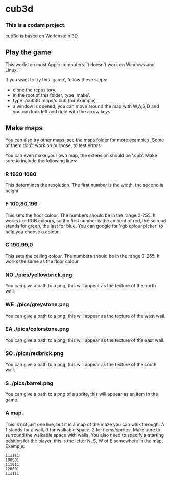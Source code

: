 # cub3d
<h3>This is a codam project.</h3>
cub3d is based on Wolfenstein 3D.


## Play the game
This works on most Apple computers. It doesn't work on Windows and Linux.

If you want to try this 'game', follow these steps:
- clone the repository.
- in the root of this folder, type 'make'.
- type ./cub3D maps/c.cub (for example)
- a window is opened, you can move around the map with W,A,S,D and you can look left and right with the arrow keys

## Make maps
You can also try other maps, see the maps folder for more examples. Some of them don't work on purpose, to test errors.

You can even make your own map, the extension should be '.cub'. Make sure to include the following lines:

### R 1920 1080
  This determines the resolution. The first number is the width, the second is height.
### F 100,80,196
  This sets the floor colour. The numbers should be in the range 0-255. It works like RGB colours, so the first number is the amount of red, the second stands for green, the last for blue. You can google for 'rgb colour picker' to help you choose a colour.
### C 190,99,0
  This sets the ceiling colour. The numbers should be in the range 0-255. It works the same as the floor colour
### NO ./pics/yellowbrick.png
  You can give a path to a png, this will appear as the texture of the north wall.
### WE ./pics/greystone.png
  You can give a path to a png, this will appear as the texture of the west wall.
### EA ./pics/colorstone.png
  You can give a path to a png, this will appear as the texture of the east wall.
### SO ./pics/redbrick.png
  You can give a path to a png, this will appear as the texture of the south wall.
### S ./pics/barrel.png
  You can give a path to a png of a sprite, this will appear as an item in the game.
### A map.
This is not just one line, but it is a map of the maze you can walk through. A 1 stands for a wall, 0 for walkable space, 2 for items/sprites. Make sure to surround the walkable space with walls.
You also need to specify a starting position for the player, this is the letter N, S, W of E somewhere in the map.
Example:
```
111111
100S01
111011
120001
111111

